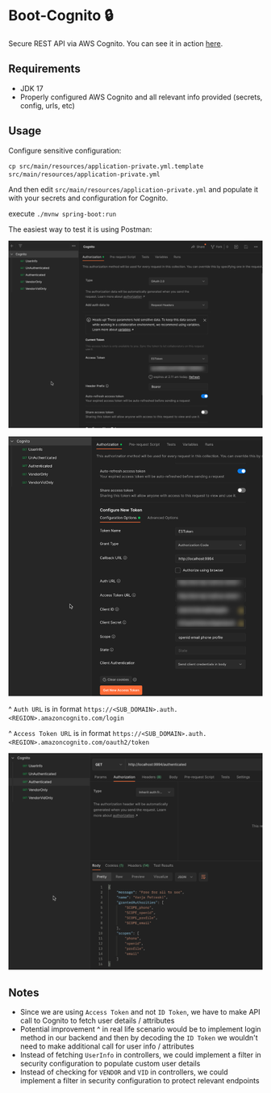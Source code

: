 # Boot-Cognito 🔒

Secure REST API via AWS Cognito. You can see it in action [here](https://app.screencast.com/0DP4kaa4OvfXO).

## Requirements

- JDK 17
- Properly configured AWS Cognito and all relevant info provided (secrets, config, urls, etc)

## Usage

Configure sensitive configuration:

```shell
cp src/main/resources/application-private.yml.template src/main/resources/application-private.yml 
```

And then edit `src/main/resources/application-private.yml` and populate it with your secrets and configuration for Cognito.

execute `./mvnw spring-boot:run`

The easiest way to test it is using Postman:

![](./img/1.png)

![](./img/2.png)

^ `Auth URL` is in format `https://<SUB_DOMAIN>.auth.<REGION>.amazoncognito.com/login`

^ `Access Token URL` is in format `https://<SUB_DOMAIN>.auth.<REGION>.amazoncognito.com/oauth2/token`

![](./img/3.png)

## Notes

- Since we are using `Access Token` and not `ID Token`, we have to make API call to Cognito to fetch user details / attributes
- Potential improvement ^ in real life scenario would be to implement login method in our backend and then by decoding the `ID Token` we wouldn't need to make additional call for user info / attributes
- Instead of fetching `UserInfo` in controllers, we could implement a filter in security configuration to populate custom user details
- Instead of checking for `VENDOR` and `VID` in controllers, we could implement a filter in security configuration to protect relevant endpoints 
